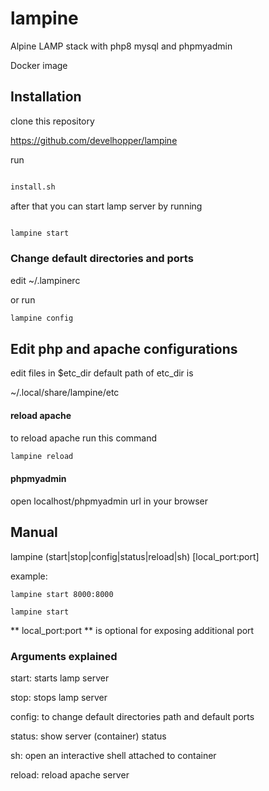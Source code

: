 
# lampine

Alpine LAMP stack with php8 mysql and phpmyadmin

Docker image

## Installation

clone this repository

https://github.com/develhopper/lampine

run

```bash

install.sh

```

after that you can start lamp server by running

```bash

lampine start

```

### Change default directories and ports
edit ~/.lampinerc

or run 

```bash
lampine config
```

## Edit php and apache configurations

edit files in $etc_dir
default path of etc_dir is

~/.local/share/lampine/etc

#### reload apache
to reload apache run this command

```bash
lampine reload
```
#### phpmyadmin

open localhost/phpmyadmin url in your browser

## Manual

lampine (start|stop|config|status|reload|sh) [local_port:port]

example:
```
lampine start 8000:8000
```

```
lampine start
```


** local_port:port ** is optional for exposing additional port


### Arguments explained

start: starts lamp server

stop: stops lamp server

config: to change default directories path and default ports

status: show server (container) status

sh: open an interactive shell attached to container

reload: reload apache server